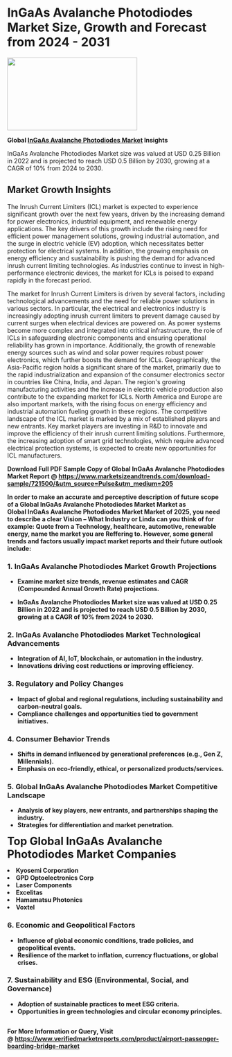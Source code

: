 <H1>InGaAs Avalanche Photodiodes Market Size, Growth and Forecast from 2024 - 2031</H1><img class="aligncenter size-medium wp-image-584254" src="https://thirdeyenews.in/wp-content/uploads/2024/09/Global-Market-Research-300x168.jpeg" alt="" width="300" height="168" /><p><strong>Global&nbsp;<a href="https://www.marketsizeandtrends.com/download-sample/721500/&amp;utm_source=Pulse&amp;utm_medium=205">InGaAs Avalanche Photodiodes Market</a> Insights</strong></p><p>InGaAs Avalanche Photodiodes Market size was valued at USD 0.25 Billion in 2022 and is projected to reach USD 0.5 Billion by 2030, growing at a CAGR of 10% from 2024 to 2030.</p><p><h2>Market Growth Insights</h2> <p>The Inrush Current Limiters (ICL) market is expected to experience significant growth over the next few years, driven by the increasing demand for power electronics, industrial equipment, and renewable energy applications. The key drivers of this growth include the rising need for efficient power management solutions, growing industrial automation, and the surge in electric vehicle (EV) adoption, which necessitates better protection for electrical systems. In addition, the growing emphasis on energy efficiency and sustainability is pushing the demand for advanced inrush current limiting technologies. As industries continue to invest in high-performance electronic devices, the market for ICLs is poised to expand rapidly in the forecast period.</p> <p><strong></strong></p> <p>The market for Inrush Current Limiters is driven by several factors, including technological advancements and the need for reliable power solutions in various sectors. In particular, the electrical and electronics industry is increasingly adopting inrush current limiters to prevent damage caused by current surges when electrical devices are powered on. As power systems become more complex and integrated into critical infrastructure, the role of ICLs in safeguarding electronic components and ensuring operational reliability has grown in importance. Additionally, the growth of renewable energy sources such as wind and solar power requires robust power electronics, which further boosts the demand for ICLs. Geographically, the Asia-Pacific region holds a significant share of the market, primarily due to the rapid industrialization and expansion of the consumer electronics sector in countries like China, India, and Japan. The region's growing manufacturing activities and the increase in electric vehicle production also contribute to the expanding market for ICLs. North America and Europe are also important markets, with the rising focus on energy efficiency and industrial automation fueling growth in these regions. The competitive landscape of the ICL market is marked by a mix of established players and new entrants. Key market players are investing in R&D to innovate and improve the efficiency of their inrush current limiting solutions. Furthermore, the increasing adoption of smart grid technologies, which require advanced electrical protection systems, is expected to create new opportunities for ICL manufacturers.</p> <p><strong></p><p><span class=""><strong>Download Full PDF Sample Copy of Global InGaAs Avalanche Photodiodes Market Report</strong> @ <a href="https://www.marketsizeandtrends.com/download-sample/721500/&amp;utm_source=Pulse&amp;utm_medium=205" target="_blank">https://www.marketsizeandtrends.com/download-sample/721500/&amp;utm_source=Pulse&amp;utm_medium=205</a></span></p><p>In order to make an accurate and perceptive description of future scope of a Global&nbsp;InGaAs Avalanche Photodiodes Market Market as Global&nbsp;InGaAs Avalanche Photodiodes Market Market of 2025, you need to describe a clear Vision &ndash; What Industry or Linda can you think of for example: Quote from a Technology, healthcare, automotive, renewable energy, name the market you are Reffering to. However, some general trends and factors usually impact market reports and their future outlook include:</p><h3>1.&nbsp;<strong>InGaAs Avalanche Photodiodes Market Growth Projections</strong></h3><ul><li>Examine market size trends, revenue estimates and CAGR (Compounded Annual Growth Rate) projections.</li><li><p>InGaAs Avalanche Photodiodes Market size was valued at USD 0.25 Billion in 2022 and is projected to reach USD 0.5 Billion by 2030, growing at a CAGR of 10% from 2024 to 2030.</p></li></ul><h3>2.&nbsp;<strong>InGaAs Avalanche Photodiodes Market Technological Advancements</strong></h3><ul><li>Integration of AI, IoT, blockchain, or automation in the industry.</li><li>Innovations driving cost reductions or improving efficiency.</li></ul><h3>3.&nbsp;<strong>Regulatory and Policy Changes</strong></h3><ul><li>Impact of global and regional regulations, including sustainability and carbon-neutral goals.</li><li>Compliance challenges and opportunities tied to government initiatives.</li></ul><h3>4.&nbsp;<strong>Consumer Behavior Trends</strong></h3><ul><li>Shifts in demand influenced by generational preferences (e.g., Gen Z, Millennials).</li><li>Emphasis on eco-friendly, ethical, or personalized products/services.</li></ul><h3>5.&nbsp;<strong>Global InGaAs Avalanche Photodiodes Market Competitive Landscape</strong></h3><ul><li>Analysis of key players, new entrants, and partnerships shaping the industry.</li><li>Strategies for differentiation and market penetration.</li></ul><p data-pm-slice="1 1 []"><span style="color: inherit; font-family: inherit; font-size: 25px;">Top Global InGaAs Avalanche Photodiodes Market Companies</span></p><div class="" data-test-id=""><p><li>Kyosemi Corporation</li><li> GPD Optoelectronics Corp</li><li> Laser Components</li><li> Excelitas</li><li> Hamamatsu Photonics</li><li> Voxtel</li></p></div><h3>6.&nbsp;<strong>Economic and Geopolitical Factors</strong></h3><ul><li>Influence of global economic conditions, trade policies, and geopolitical events.</li><li>Resilience of the market to inflation, currency fluctuations, or global crises.</li></ul><h3>7.&nbsp;<strong>Sustainability and ESG (Environmental, Social, and Governance)</strong></h3><ul><li>Adoption of sustainable practices to meet ESG criteria.</li><li>Opportunities in green technologies and circular economy principles.</li></ul><h2><strong style="font-size: 14px;">For More Information or Query, Visit @&nbsp;</strong><a style="background-color: #ffffff; font-size: 14px;" href="https://www.marketsizeandtrends.com/report/ingaas-avalanche-photodiodes-market/" target="_blank">https://www.verifiedmarketreports.com/product/airport-passenger-boarding-bridge-market</a></h2>
